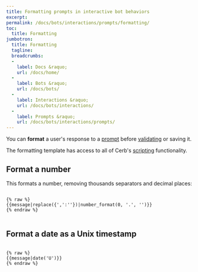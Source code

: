 ```yaml
---
title: Formatting prompts in interactive bot behaviors
excerpt: 
permalink: /docs/bots/interactions/prompts/formatting/
toc:
  title: Formatting
jumbotron:
  title: Formatting
  tagline: 
  breadcrumbs:
  -
    label: Docs &raquo;
    url: /docs/home/
  -
    label: Bots &raquo;
    url: /docs/bots/
  -
    label: Interactions &raquo;
    url: /docs/bots/interactions/
  -
    label: Prompts &raquo;
    url: /docs/bots/interactions/prompts/
---
```


You can **format** a user's response to a [prompt](/docs/bots/interactions/prompts/) before [validating](/docs/bots/interactions/prompts/validation/) or saving it.

The formatting template has access to all of Cerb's [scripting](/docs/bots/scripting/) functionality.

## Format a number

This formats a number, removing thousands separators and decimal places:

<pre>
<code class="language-twig">
{% raw %}
{{message|replace({',':''})|number_format(0, '.', '')}}
{% endraw %}
</code>
</pre>

## Format a date as a Unix timestamp

<pre>
<code class="language-twig">
{% raw %}
{{message|date('U')}}
{% endraw %}
</code>
</pre>